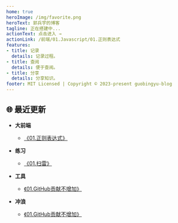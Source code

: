 ```yaml
---
home: true
heroImage: /img/favorite.png
heroText: 郭兵宇的博客
tagline: 正在搭建中...
actionText: 点击进入 →
actionLink: /前端/01.Javascript/01.正则表达式
features:
- title: 记录
  details: 记录过程。
- title: 查阅
  details: 便于查阅。
- title: 分享
  details: 分享知识。
footer: MIT Licensed | Copyright © 2023-present guobingyu-blog
---
```


## 🌐 最近更新

- **大前端**
  - [《01.正则表达式》](hjs-reg)

- **练习**
  - [《01.扫雷》](ht-sweep)

- **工具**
  - [《01.GitHub贡献不增加》](ht)

- **冲浪**
  - [《01.GitHub贡献不增加》](httion)